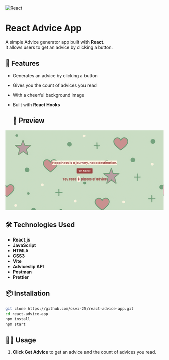 ![React](https://img.shields.io/badge/React-20232A?style=for-the-badge&logo=react&logoColor=61DAFB)

# React Advice App

A simple Advice generator app built with **React**.  
It allows users to get an advice by clicking a button.

## 🚀 Features
- Generates an advice by clicking a button
- Gives you the count of advices you read
- With a cheerful background image
- Built with **React Hooks**

  ## 📸 Preview
![Advice App Screenshot](./src/assets/preview.png)

## 🛠️ Technologies Used
- **React.js**
- **JavaScript**
- **HTML5**
- **CSS3**
- **Vite**
- **Adviceslip API**
- **Postman**
- **Prettier**

## 📦 Installation
```bash
git clone https://github.com/osvi-25/react-advice-app.git
cd react-advice-app
npm install
npm start
```

## 🧑‍💻 Usage
 
1. **Click Get Advice** to get an advice and the count of advices you read.  
